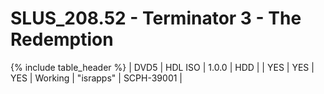 # SLUS_208.52 - Terminator 3 - The Redemption

{% include table_header %}
| DVD5 | HDL ISO | 1.0.0 | HDD |  | YES | YES | YES | Working | "israpps" | SCPH-39001 |  
